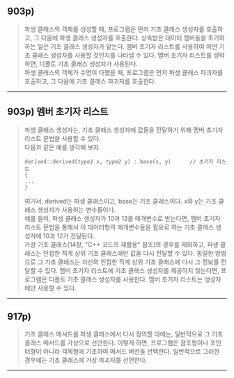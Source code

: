 ## 903p) 
> 파생 클래스의 객체를 생성할 때, 프로그램은 먼저 기초 클래스 생성자를 호출하고, 그 다음에 파생 클래스 생성자를 호출한다. 상속받은 데이터 멤버들을 초기화하는 일은 기초 클래스 생성자가 맡는다. 멤버 초기자 리스트를 사용하여 어떤 기초 클래스 생성자를 사용할 것인지를 나타낼 수 있다. 멤버 초기자 리스트를 생략하면, 디폴트 기초 클래스 생성자가 사용된다.  
>파생 클래스의 객체가 수명이 다했을 때, 프로그램은 먼저 파생 클래스 파괴자를 호출하고, 그 다음에 기초 클래스 파괴자를 호출한다.
___
## 903p) 멤버 초기자 리스트
> 파생 클래스 생성자는, 기초 클래스 생성자에 값들을 전달하기 위해 멤버 초기자 리스트 문법을 사용할 수 있다.  
> 다음과 같은 예를 생각해 보자.
> <pre><code>derived::derived(<i>type1</i> x, <i>type2</i> y) : base(x, y)      // 초기자 리스트
> {
> ...
> }</code></pre>
> 여기서, derived는 파생 클래스이고, base는 기초 클래스이다. x와 y는 기초 클래스 생성자가 사용하는 변수들이다.  
> 예를 들어, 파생 클래스 생성자가 10과 12를 매개변수로 받는다면, 멤버 초기자 리스트 문법을 통해서 이 데이터형의 매개변수들을 필요로 하는 기초 클래스 생성자에 10과 12가 전달된다.  
> 가상 기초 클래스(14장, "C++ 코드의 재활용" 참조)의 경우를 제외하고, 파생 클래스는 인접한 직계 상위 기초 클래스에만 값을 다시 전달할 수 있다. 동일한 방법으로 그 기초 클래스는 자신의 인접한 직계 상위 기초 클래스에 다시 그 정보를 전달할 수 있다. 멤버 초기자 리스트에 기초 클래스 생성자를 제공하지 않는다면, 프로그램은 디폴트 기초 클래스 생성자를 사용한다. 멤버 초기자 리스트는 생성자에만 사용할 수 있다.
___
## 917p)
> 기초 클래스 메서드를 파생 클래스에서 다시 정의할 대에는, 일반적으로 그 기초 클래스 메서드를 가상으로 선언한다. 이렇게 하면, 프로그램은 참조형이나 포인터형이 아니라 객체형에 기초하여 메서드 버전을 선택한다. 일반적으로 그러한 경우에는 기초 클래스에 가상 파괴자를 선언한다.
___